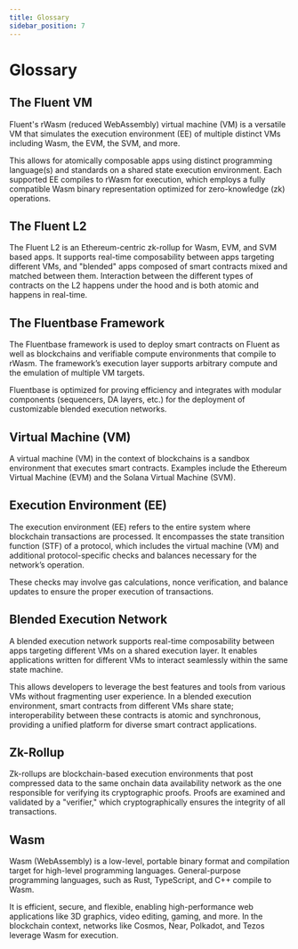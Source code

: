 ```yaml
---
title: Glossary
sidebar_position: 7
---
```


# Glossary

## The Fluent VM

Fluent's rWasm (reduced WebAssembly) virtual machine (VM) is a versatile VM that simulates the execution environment (EE) of multiple distinct VMs including Wasm, the EVM, the SVM, and more.

This allows for atomically composable apps using distinct programming language(s) and standards on a shared state execution environment. Each supported EE compiles to rWasm for execution, which employs a fully compatible Wasm binary representation optimized for zero-knowledge (zk) operations.

## The Fluent L2

The Fluent L2 is an Ethereum-centric zk-rollup for Wasm, EVM, and SVM based apps. It supports real-time composability between apps targeting different VMs, and "blended" apps composed of smart contracts mixed and matched between them. Interaction between the different types of contracts on the L2 happens under the hood and is both atomic and happens in real-time.

## The Fluentbase Framework

The Fluentbase framework is used to deploy smart contracts on Fluent as well as blockchains and verifiable compute environments that compile to rWasm. The framework’s execution layer supports arbitrary compute and the emulation of multiple VM targets.

Fluentbase is optimized for proving efficiency and integrates with modular components (sequencers, DA layers, etc.) for the deployment of customizable blended execution networks.

## Virtual Machine (VM)

A virtual machine (VM) in the context of blockchains is a sandbox environment that executes smart contracts. Examples include the Ethereum Virtual Machine (EVM) and the Solana Virtual Machine (SVM).

## Execution Environment (EE)

The execution environment (EE) refers to the entire system where blockchain transactions are processed. It encompasses the state transition function (STF) of a protocol, which includes the virtual machine (VM) and additional protocol-specific checks and balances necessary for the network’s operation.

These checks may involve gas calculations, nonce verification, and balance updates to ensure the proper execution of transactions.

## Blended Execution Network

A blended execution network supports real-time composability between apps targeting different VMs on a shared execution layer. It enables applications written for different VMs to interact seamlessly within the same state machine.

This allows developers to leverage the best features and tools from various VMs without fragmenting user experience. In a blended execution environment, smart contracts from different VMs share state; interoperability between these contracts is atomic and synchronous, providing a unified platform for diverse smart contract applications.

## Zk-Rollup

Zk-rollups are blockchain-based execution environments that post compressed data to the same onchain data availability network as the one responsible for verifying its cryptographic proofs. Proofs are examined and validated by a "verifier," which cryptographically ensures the integrity of all transactions.

## Wasm

Wasm (WebAssembly) is a low-level, portable binary format and compilation target for high-level programming languages. General-purpose programming languages, such as Rust, TypeScript, and C++ compile to Wasm.

It is efficient, secure, and flexible, enabling high-performance web applications like 3D graphics, video editing, gaming, and more. In the blockchain context, networks like Cosmos, Near, Polkadot, and Tezos leverage Wasm for execution.
